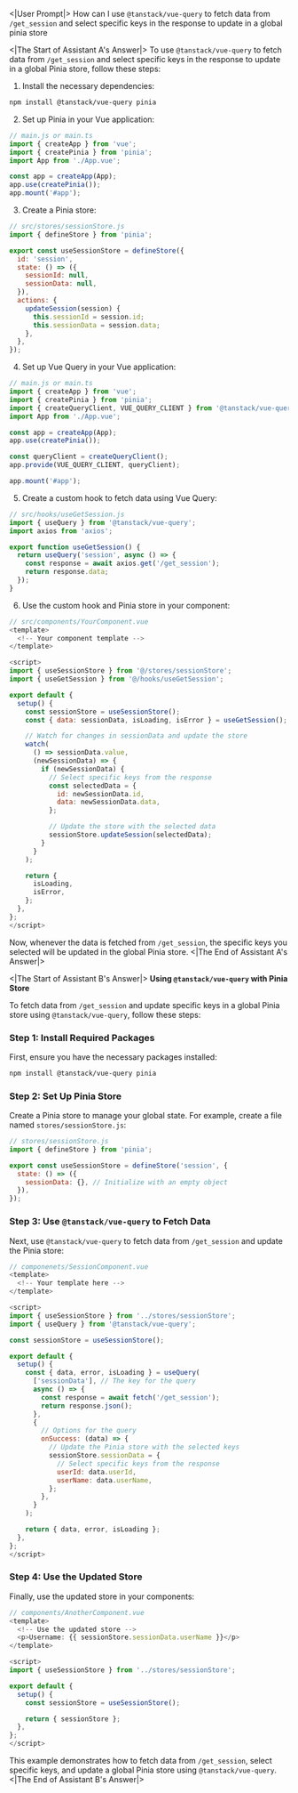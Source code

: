 <|User Prompt|>
How can I use `@tanstack/vue-query` to fetch data from `/get_session` and select specific keys in the response to update in a global pinia store

<|The Start of Assistant A's Answer|>
To use `@tanstack/vue-query` to fetch data from `/get_session` and select specific keys in the response to update in a global Pinia store, follow these steps:

1. Install the necessary dependencies:

```bash
npm install @tanstack/vue-query pinia
```

2. Set up Pinia in your Vue application:

```javascript
// main.js or main.ts
import { createApp } from 'vue';
import { createPinia } from 'pinia';
import App from './App.vue';

const app = createApp(App);
app.use(createPinia());
app.mount('#app');
```

3. Create a Pinia store:

```javascript
// src/stores/sessionStore.js
import { defineStore } from 'pinia';

export const useSessionStore = defineStore({
  id: 'session',
  state: () => ({
    sessionId: null,
    sessionData: null,
  }),
  actions: {
    updateSession(session) {
      this.sessionId = session.id;
      this.sessionData = session.data;
    },
  },
});
```

4. Set up Vue Query in your Vue application:

```javascript
// main.js or main.ts
import { createApp } from 'vue';
import { createPinia } from 'pinia';
import { createQueryClient, VUE_QUERY_CLIENT } from '@tanstack/vue-query';
import App from './App.vue';

const app = createApp(App);
app.use(createPinia());

const queryClient = createQueryClient();
app.provide(VUE_QUERY_CLIENT, queryClient);

app.mount('#app');
```

5. Create a custom hook to fetch data using Vue Query:

```javascript
// src/hooks/useGetSession.js
import { useQuery } from '@tanstack/vue-query';
import axios from 'axios';

export function useGetSession() {
  return useQuery('session', async () => {
    const response = await axios.get('/get_session');
    return response.data;
  });
}
```

6. Use the custom hook and Pinia store in your component:

```javascript
// src/components/YourComponent.vue
<template>
  <!-- Your component template -->
</template>

<script>
import { useSessionStore } from '@/stores/sessionStore';
import { useGetSession } from '@/hooks/useGetSession';

export default {
  setup() {
    const sessionStore = useSessionStore();
    const { data: sessionData, isLoading, isError } = useGetSession();

    // Watch for changes in sessionData and update the store
    watch(
      () => sessionData.value,
      (newSessionData) => {
        if (newSessionData) {
          // Select specific keys from the response
          const selectedData = {
            id: newSessionData.id,
            data: newSessionData.data,
          };

          // Update the store with the selected data
          sessionStore.updateSession(selectedData);
        }
      }
    );

    return {
      isLoading,
      isError,
    };
  },
};
</script>
```

Now, whenever the data is fetched from `/get_session`, the specific keys you selected will be updated in the global Pinia store.
<|The End of Assistant A's Answer|>

<|The Start of Assistant B's Answer|>
**Using `@tanstack/vue-query` with Pinia Store**

To fetch data from `/get_session` and update specific keys in a global Pinia store using `@tanstack/vue-query`, follow these steps:

### Step 1: Install Required Packages

First, ensure you have the necessary packages installed:

```bash
npm install @tanstack/vue-query pinia
```

### Step 2: Set Up Pinia Store

Create a Pinia store to manage your global state. For example, create a file named `stores/sessionStore.js`:

```javascript
// stores/sessionStore.js
import { defineStore } from 'pinia';

export const useSessionStore = defineStore('session', {
  state: () => ({
    sessionData: {}, // Initialize with an empty object
  }),
});
```

### Step 3: Use `@tanstack/vue-query` to Fetch Data

Next, use `@tanstack/vue-query` to fetch data from `/get_session` and update the Pinia store:

```javascript
// componenets/SessionComponent.vue
<template>
  <!-- Your template here -->
</template>

<script>
import { useSessionStore } from '../stores/sessionStore';
import { useQuery } from '@tanstack/vue-query';

const sessionStore = useSessionStore();

export default {
  setup() {
    const { data, error, isLoading } = useQuery(
      ['sessionData'], // The key for the query
      async () => {
        const response = await fetch('/get_session');
        return response.json();
      },
      {
        // Options for the query
        onSuccess: (data) => {
          // Update the Pinia store with the selected keys
          sessionStore.sessionData = {
            // Select specific keys from the response
            userId: data.userId,
            userName: data.userName,
          };
        },
      }
    );

    return { data, error, isLoading };
  },
};
</script>
```

### Step 4: Use the Updated Store

Finally, use the updated store in your components:

```javascript
// components/AnotherComponent.vue
<template>
  <!-- Use the updated store -->
  <p>Username: {{ sessionStore.sessionData.userName }}</p>
</template>

<script>
import { useSessionStore } from '../stores/sessionStore';

export default {
  setup() {
    const sessionStore = useSessionStore();

    return { sessionStore };
  },
};
</script>
```

This example demonstrates how to fetch data from `/get_session`, select specific keys, and update a global Pinia store using `@tanstack/vue-query`.
<|The End of Assistant B's Answer|>